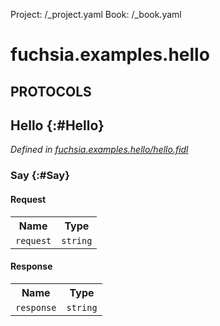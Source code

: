 Project: /_project.yaml
Book: /_book.yaml

# fuchsia.examples.hello


## **PROTOCOLS**

## Hello {:#Hello}
*Defined in [fuchsia.examples.hello/hello.fidl](https://fuchsia.googlesource.com/fuchsia/+/master/topaz/runtime/dart_runner/examples/hello_app_dart/interfaces/hello.fidl#8)*


### Say {:#Say}


#### Request
<table>
    <tr><th>Name</th><th>Type</th></tr>
    <tr>
            <td><code>request</code></td>
            <td>
                <code>string</code>
            </td>
        </tr></table>


#### Response
<table>
    <tr><th>Name</th><th>Type</th></tr>
    <tr>
            <td><code>response</code></td>
            <td>
                <code>string</code>
            </td>
        </tr></table>















